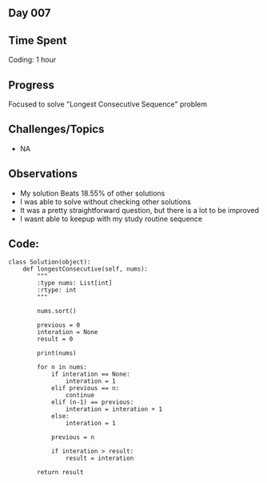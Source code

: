 ## Day 007

## Time Spent
Coding: 1 hour

## Progress
Focused to solve "Longest Consecutive Sequence" problem

## Challenges/Topics

- NA

## Observations

- My solution Beats 18.55% of other solutions
- I was able to solve without checking other solutions
- It was a pretty straightforward question, but there is a lot to be improved
- I wasnt able to keepup with my study routine sequence


## Code:
```
class Solution(object):
    def longestConsecutive(self, nums):
        """
        :type nums: List[int]
        :rtype: int
        """
        
        nums.sort()

        previous = 0
        interation = None
        result = 0

        print(nums)
        
        for n in nums:
            if interation == None:
                interation = 1
            elif previous == n:
                continue
            elif (n-1) == previous:
                interation = interation + 1
            else:
                interation = 1
            
            previous = n

            if interation > result:
                result = interation

        return result
```
